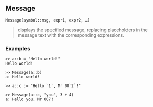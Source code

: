 ## Message

```
Message(symbol::msg, expr1, expr2, …)
```

> displays the specified message, replacing placeholders in the message text with the corresponding expressions.

### Examples

```
>> a::b = "Hello world!"
Hello world!
    
>> Message(a::b)
a: Hello world!
    
>> a::c := "Hello `1`, Mr 00`2`!"
    
>> Message(a::c, "you", 3 + 4)
a: Hello you, Mr 007!  
```